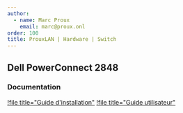 ```yaml
---
author:
  - name: Marc Proux
    email: marc@proux.onl
order: 100
title: ProuxLAN | Hardware | Switch
---
```


## Dell PowerConnect 2848

### Documentation

[!file title="Guide d'installation"](../../../../static/hardware/powerconnect-2848_setup-guide_fr-fr.pdf)
[!file title="Guide utilisateur"](../../../../static/hardware/powerconnect-2848_user's_guide_en-us.pdf)
